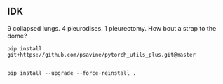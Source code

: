 
## IDK

9 collapsed lungs. 4 pleurodises. 1 pleurectomy. How bout a strap to the dome?


    pip install git+https://github.com/psavine/pytorch_utils_plus.git@master


    pip install --upgrade --force-reinstall .

